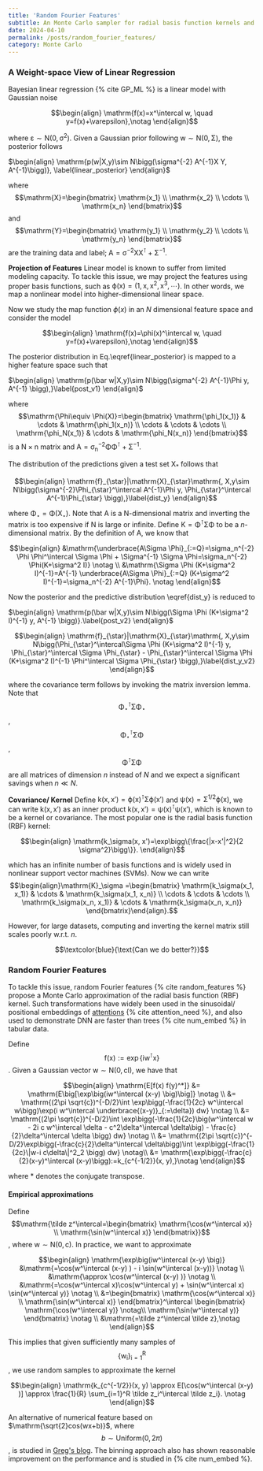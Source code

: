 ```yaml
---
title: 'Random Fourier Features'
subtitle: An Monte Carlo sampler for radial basis function kernels and positional embedding
date: 2024-04-10
permalink: /posts/random_fourier_features/
category: Monte Carlo
---
```


### A Weight-space View of Linear Regression 

Bayesian linear regression {% cite GP_ML %} is a linear model with Gaussian noise

$$\begin{align}
\mathrm{f(x)=x^\intercal w, \quad y=f(x)+\varepsilon},\notag
\end{align}$$

where $\mathrm{\varepsilon\sim N(0, \sigma^2)}$. Given a Gaussian prior following $\mathrm{w \sim N(0, \Sigma)}$, the posterior follows

$\begin{align}
\mathrm{p(w|X,y)\sim N\bigg(\sigma^{-2} A^{-1}X Y, A^{-1}\bigg)}, \label{linear_posterior}
\end{align}$

where $$\mathrm{X}=\begin{bmatrix} \mathrm{x_1} \\ \mathrm{x_2} \\ \cdots \\ \mathrm{x_n} \end{bmatrix}$$  and  $$\mathrm{Y}=\begin{bmatrix} \mathrm{y_1} \\ \mathrm{y_2} \\ \cdots \\ \mathrm{y_n} \end{bmatrix}$$ are the training data and label; $\mathrm{A=\sigma^{-2} X X^\intercal + \Sigma^{-1}}$. 



**Projection of Features** Linear model is known to suffer from limited modeling capacity. To tackle this issue, we may project the features using proper basis functions, such as  $\mathrm{\phi(x)=(1, x, x^2, x^3, \cdots)}$. In other words, we map a nonlinear model into higher-dimensional linear space.

Now we study the map function $\phi(x)$ in an $N$ dimensional feature space and consider the model

$$\begin{align}
\mathrm{f(x)=\phi(x)^\intercal w, \quad y=f(x)+\varepsilon},\notag
\end{align}$$

The posterior distribution in Eq.\eqref{linear_posterior} is mapped to a higher feature space such that

$\begin{align}
\mathrm{p(\bar w|X,y)\sim N\bigg(\sigma^{-2} A^{-1}\Phi y, A^{-1} \bigg),}\label{post_v1}
\end{align}$

where $$\mathrm{\Phi\equiv \Phi(X)}=\begin{bmatrix} \mathrm{\phi_1(x_1)} & \cdots & \mathrm{\phi_1(x_n)} \\ 
                                     \cdots & \cdots & \cdots \\  
                                     \mathrm{\phi_N(x_1)} & \cdots & \mathrm{\phi_N(x_n)} \end{bmatrix}$$ is a $\mathrm{N\times n}$ matrix and $\mathrm{A=\sigma_n^{-2} \Phi \Phi^\intercal + \Sigma^{-1}}$. 
                                     
The distribution of the predictions given a test set $\mathrm{X}_{*}$ follows that

$$\begin{align}
\mathrm{f}_{\star}|\mathrm{X}_{\star}\mathrm{, X,y\sim N\bigg(\sigma^{-2}\Phi_{\star}^\intercal A^{-1}\Phi y, \Phi_{\star}^\intercal A^{-1}\Phi_{\star} \bigg),}\label{dist_y}
\end{align}$$

where $\mathrm{\Phi_{\star}=\Phi(X_{\star})}$. Note that  $\mathrm{A}$ is a $\mathrm{N}$-dimensional matrix and inverting the matrix is too expensive if $\mathrm{N}$ is large or infinite.  Define $\mathrm{K=\Phi^\intercal \Sigma \Phi}$ to be a $n$-dimensional matrix. By the definition of $\mathrm{A}$, we know that 

$$\begin{align}
&\mathrm{\underbrace{A\Sigma \Phi}_{:=Q}=\sigma_n^{-2} \Phi \Phi^\intercal \Sigma \Phi + \Sigma^{-1} \Sigma \Phi=\sigma_n^{-2} \Phi(K+\sigma^2 I)} \notag \\
&\mathrm{\Sigma \Phi (K+\sigma^2 I)^{-1}=A^{-1} \underbrace{A\Sigma \Phi}_{:=Q}  (K+\sigma^2 I)^{-1}=\sigma_n^{-2} A^{-1}\Phi}. \notag
\end{align}$$

Now the posterior and the predictive distribution \eqref{dist_y} is reduced to 

$\begin{align}
\mathrm{p(\bar w|X,y)\sim N\bigg(\Sigma \Phi (K+\sigma^2 I)^{-1} y, A^{-1} \bigg)}.\label{post_v2}
\end{align}$

$$\begin{align}
\mathrm{f}_{\star}|\mathrm{X}_{\star}\mathrm{, X,y\sim N\bigg(\Phi_{\star}^\intercal\Sigma \Phi (K+\sigma^2 I)^{-1} y, \Phi_{\star}^\intercal \Sigma \Phi_{\star} - \Phi_{\star}^\intercal \Sigma \Phi (K+\sigma^2 I)^{-1} \Phi^\intercal \Sigma \Phi_{\star} \bigg),}\label{dist_y_v2}
\end{align}$$

where the covariance term follows by invoking the matrix inversion lemma. Note that $$\mathrm{\Phi_{\star}^\intercal \Sigma \Phi_{\star}}$$, $$\mathrm{\Phi_{\star}^\intercal \Sigma \Phi}$$, $$\mathrm{\Phi^\intercal \Sigma \Phi}$$ are all matrices of dimension $n$ instead of $N$ and we expect a significant savings when $n\ll N$.



**Covariance/ Kernel** Define $\mathrm{k(x, x')=\phi(x)^\intercal \Sigma \phi(x')}$ and $\mathrm{\psi(x)=\Sigma^{1/2} \phi(x)}$, we can write $\mathrm{k(x, x')}$ as an inner product $\mathrm{k(x, x')=\psi(x)^\intercal \psi(x')}$, which is known to be a kernel or covariance. The most popular one is the radial basis function (RBF) kernel:

$$\begin{align}
\mathrm{k_\sigma(x, x')=\exp\bigg\{\frac{|x-x'|^2}{2 \sigma^2}\bigg\}}.
\end{align}$$

which has an infinite number of basis functions and is widely used in nonlinear support vector machines (SVMs). Now we can write $$\begin{align}\mathrm{K}_\sigma
=\begin{bmatrix} \mathrm{k_\sigma(x_1, x_1)} & \cdots & \mathrm{k_\sigma(x_1, x_n)} \\ 
                \cdots & \cdots & \cdots \\  
                \mathrm{k_\sigma(x_n, x_1)} & \cdots & \mathrm{k_\sigma(x_n, x_n)} \end{bmatrix}\end{align}.$$

However, for large datasets, computing and inverting the kernel matrix still scales poorly w.r.t. $n$.

$$\textcolor{blue}{\text{Can we do better?}}$$


### Random Fourier Features


To tackle this issue, random Fourier features {% cite random_features %} propose a Monte Carlo approximation of the radial basis function (RBF) kernel. Such transformations have widely been used in the sinusoidal/ positional embeddings of [attentions](https://github.com/facebookresearch/fairseq/blob/bedb259bf34a9fc22073c13a1cee23192fa70ef3/fairseq/modules/sinusoidal_positional_embedding.py#L15) {% cite attention_need %}, and also used to demonstrate DNN are faster than trees {% cite num_embed %} in tabular data.

Define $$\mathrm{f(x):= \exp\{i w^\intercal x\}}$$. Given a Gaussian vector $\mathrm{w\sim N(0, c I)}$, we have that

$$\begin{align}
\mathrm{E[f(x) f(y)^*]} &= \mathrm{E\big[\exp\big(iw^\intercal (x-y) \big)\big]} \notag \\
               &= \mathrm{(2\pi \sqrt{c})^{-D/2}\int \exp\bigg(-\frac{1}{2c} w^\intercal w\bigg)\exp(i w^\intercal \underbrace{(x-y)}_{:=\delta}) dw} \notag \\
               &= \mathrm{(2\pi \sqrt{c})^{-D/2}\int \exp\bigg(-\frac{1}{2c}\big(w^\intercal w - 2i c w^\intercal \delta - c^2\delta^\intercal \delta\big) - \frac{c}{2}\delta^\intercal \delta \bigg) dw} \notag \\
               &= \mathrm{(2\pi \sqrt{c})^{-D/2}\exp\bigg(-\frac{c}{2}\delta^\intercal \delta\bigg)\int \exp\bigg(-\frac{1}{2c}\|w-i c\delta\|^2_2 \bigg) dw} \notag\\
               &= \mathrm{\exp\bigg(-\frac{c}{2}(x-y)^\intercal (x-y)\bigg):=k_{c^{-1/2}}(x, y),}\notag
\end{align}$$

where $*$ denotes the conjugate transpose.

#### Empirical approximations

Define $$\mathrm{\tilde z^\intercal=\begin{bmatrix} \mathrm{\cos(w^\intercal x)} \\ \mathrm{\sin(w^\intercal x)} \end{bmatrix}}$$, where $\mathrm{w\sim N(0, c)}$. In practice, we want to approximate 

$$\begin{align} 
\mathrm{\exp\big(iw^\intercal (x-y) \big)} &\mathrm{=\cos(w^\intercal (x-y) ) - i \sin(w^\intercal (x-y))} \notag \\
                                  &\mathrm{\approx \cos(w^\intercal (x-y) )} \notag \\
                                  &\mathrm{=\cos(w^\intercal x)\cos(w^\intercal y) + \sin(w^\intercal x) \sin(w^\intercal y)} \notag \\
                                  &=\begin{bmatrix} \mathrm{\cos(w^\intercal x)} \\ \mathrm{\sin(w^\intercal x)} \end{bmatrix}^\intercal \begin{bmatrix} \mathrm{\cos(w^\intercal y)} \notag\\ \mathrm{\sin(w^\intercal y)} \end{bmatrix} \notag \\
                                  &\mathrm{=\tilde z^\intercal \tilde z},\notag
\end{align}$$


This implies that given sufficiently many samples of $$\mathrm{\{w_i\}_{i=1}^R}$$, we use random samples to approximate the kernel 

$$\begin{align} 
\mathrm{k_{c^{-1/2}}(x, y) \approx E[\cos(w^\intercal (x-y) )] \approx \frac{1}{R} \sum_{i=1}^R \tilde z_i^\intercal \tilde z_i}. \notag  
\end{align}$$

An alternative of numerical feature based on $\mathrm{\sqrt{2}cos(wx+b)}$, where $$b\sim \text{Uniform}(0, 2\pi)$$, is studied in [Greg's blog](https://gregorygundersen.com/blog/2019/12/23/random-fourier-features/#sutherland2015error). The binning approach also has shown reasonable improvement on the performance and is studied in {% cite num_embed %}.

